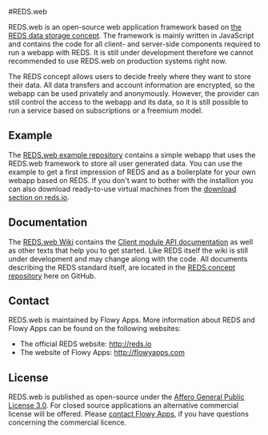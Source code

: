 #REDS.web

REDS.web is an open-source web application framework based on [the REDS data storage concept](https://github.com/flowyapps/reds-concept). The framework is mainly written in JavaScript and contains the code for all client- and server-side components required to run a webapp with REDS. It is still under development therefore we cannot recommended to use REDS.web on production systems right now.

The REDS concept allows users to decide freely where they want to store their data. All data transfers and account information are encrypted, so the webapp can be used privately and anonymously. However, the provider can still control the access to the webapp and its data, so it is still possible to run a service based on subscriptions or a freemium model.

## Example

The [REDS.web example repository](https://github.com/flowyapps/reds-web-example) contains a simple webapp that uses the REDS.web framework to store all user generated data. You can use the example to get a first impression of REDS and as a boilerplate for your own webapp based on REDS. If you don't want to bother with the installion you can also download ready-to-use virtual machines from the [download section on reds.io](http://reds.io/download#vms).

## Documentation

The [REDS.web Wiki](https://github.com/flowyapps/reds-web/wiki) contains the [Client module API documentation](https://github.com/flowyapps/reds-web/wiki/Client-module-API) as well as other texts that help you to get started. Like REDS itself the wiki is still under development and may change along with the code. All documents describing the REDS standard itself, are located in the [REDS.concept repository](https://github.com/flowyapps/reds-concept)  here on GitHub.

## Contact

REDS.web is maintained by Flowy Apps. More information about REDS and Flowy Apps can be found on the following websites:

  * The official REDS website: http://reds.io
  * The website of Flowy Apps: http://flowyapps.com

## License

REDS.web is published as open-source under the [Affero General Public License 3.0](http://www.gnu.org/licenses/agpl-3.0.html). For closed source applications an alternative commercial license will be offered. Please [contact Flowy Apps](http://flowyapps.com/home#contact), if you have questions concerning the commercial licence.
